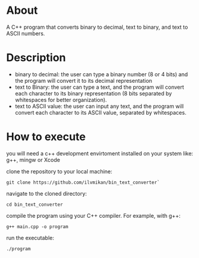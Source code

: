 # About

A C++ program that converts binary to decimal, text to binary, and text to ASCII numbers.

# Description

- binary to decimal: the user can type a binary number (8 or 4 bits) and the program will convert it to its decimal representation
- text to Binary: the user can type a text, and the program will convert each character to its binary representation (8 bits separated by whitespaces for better organization).
- text to ASCII value: the user can input any text, and the program will convert each character to its ASCII value, separated by whitespaces.

# How to execute

you will need a c++ development envirtoment installed on your system like: g++, mingw or Xcode

clone the repository to your local machine:

```
git clone https://github.com/ilvmikan/bin_text_converter`
```

navigate to the cloned directory:

```
cd bin_text_converter
```

compile the program using your C++ compiler. For example, with g++:

```
g++ main.cpp -o program
```

run the executable:

```
./program
```
